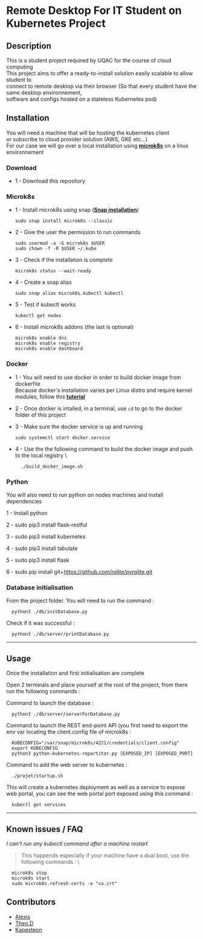 
# Remote Desktop For IT Student on Kubernetes Project
## Description

This is a student project required by UQAC for the course of cloud computing <br>
This project aims to offer a ready-to-install solution easily scalable to allow student to <br>
connect to remote desktop via their browser (So that every student have the same desktop environnement, <br>
software and configs hosted on a stateless Kubernetes pod)

## Installation


You will need a machine that will be hosting the kubernetes client <br>
or subscribe to cloud provider solution (AWS, GKE etc...) <br>
For our case we will go over a local installation using [**microk8s**](https://microk8s.io/) on a linux environnement<br>

### Download

- 1 - Download this repository 


### Microk8s
- 1 - Install microk8s using snap ([**Snap installation**](https://snapcraft.io/docs/installing-snapd))

      sudo snap install microk8s --classic


- 2 - Give the user the permission to run commands

      sudo usermod -a -G microk8s $USER
      sudo chown -f -R $USER ~/.kube
        
        

- 3 - Check if the installation is complete 

      microk8s status --wait-ready
        

- 4 - Create a snap alias 

      sudo snap alias microk8s.kubectl kubectl
        

- 5 - Test if kubectl works

      kubectl get nodes


- 6 - Install microk8s addons (the last is optional)


      microk8s enable dns
      microk8s enable registry
      microk8s enable dashboard


### Docker
- 1 - You will need to use docker in order to build docker image from dockerfile \
Because docker's installation varies per Linux distro and require kernel modules, follow this [**tutorial**](https://docs.docker.com/desktop/install/linux-install/)

- 2 - Once docker is intalled, in a terminal, use `cd` to go to the docker folder of this project

- 3 - Make sure the docker service is up and running

      sudo systemctl start docker.service

- 4 - Use the the following command to build the docker image and push to the local registry \

        ./build_docker_image.sh 

### Python
You will also need to run python on nodes machines and install dependencies

1 - Install python


2 - sudo pip3 install flask-restful 

3 - sudo pip3 install kubernetes 

4 - sudo pip3 install tabulate

5 - sudo pip3 install flask

6 - sudo pip install git+https://github.com/rqlite/pyrqlite.git


### Database initialisation
From the project folder. You will need to run the command :

      python3 ./db/initDatabase.py
Check if it was successful :

      python3 ./db/server/printDatabase.py

---


## Usage
Once the installation and first initialisation are complete 

Open 2 terminals and place yourself at the root of the project, from there run the following commands :

Command to launch the database :

      python3 ./db/server/serverForDatabase.py


Command to launch the REST end-point API (you first need to export the env var locating the client.config file of microk8s :

      KUBECONFIG="/var/snap/microk8s/4221/credentials/client.config"
      export KUBECONFIG
      python3 python-kubernetes-repartitor.py [EXPOSED_IP] [EXPOSED_PORT]


Command to add the web server to kubernetes :

      ./projet/startup.sh

This will create a kubernetes deployment as well as a service to expose web portal, you can see the web portal port exposed using this command :

      kubectl get services

---


## Known issues / FAQ

*I can't run any kubectl command after a machine restart* 
> This happends especially if your machine have a dual boot, use the following commands : \

      microk8s stop
      microk8s start
      sudo microk8s.refresh-certs -e "ca.crt" 

## Contributors

* [Alexis](https://github.com/Tartopomes)
* [Theo.D](https://github.com/lVenol)
* [Kapesteon](https://github.com/Kapesteon)


 
